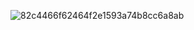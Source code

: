 ![82c4466f62464f2e1593a74b8cc6a8ab](https://github.com/zelkovahill/2023_1_2_Game_Engine_App/assets/127643365/84e67ce8-84d7-4799-ac61-940ca48cd75f)
